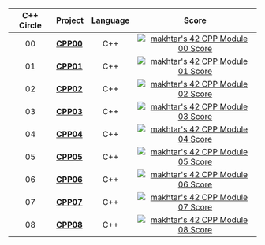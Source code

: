 | C++ Circle | Project                                                      |            Language            |                            Score                             |
| :----: | :----------------------------------------------------------- | :----------------------------: | :----------------------------------------------------------: |
| 00 | [**CPP00**](https://github.com/Genius-gambit/42-cursus/tree/main/CPP%20Modules/CPP00) |               C++                | [![makhtar's 42 CPP Module 00 Score](https://badge42.vercel.app/api/v2/cl1luvk8j002409l9kkweym5e/project/2609460)](https://github.com/JaeSeoKim/badge42) |
| 01 | [**CPP01**](https://github.com/Genius-gambit/42-cursus/tree/main/CPP%20Modules/CPP01) |               C++                | [![makhtar's 42 CPP Module 01 Score](https://badge42.vercel.app/api/v2/cl1luvk8j002409l9kkweym5e/project/2614952)](https://github.com/JaeSeoKim/badge42) |
| 02 | [**CPP02**](https://github.com/Genius-gambit/42-cursus/tree/main/CPP%20Modules/CPP02) |               C++                | [![makhtar's 42 CPP Module 02 Score](https://badge42.vercel.app/api/v2/cl1luvk8j002409l9kkweym5e/project/2619889)](https://github.com/JaeSeoKim/badge42) |
| 03 | [**CPP03**](https://github.com/Genius-gambit/42-cursus/tree/main/CPP%20Modules/CPP03) |               C++                | [![makhtar's 42 CPP Module 03 Score](https://badge42.vercel.app/api/v2/cl1luvk8j002409l9kkweym5e/project/2620165)](https://github.com/JaeSeoKim/badge42) |
| 04 | [**CPP04**](https://github.com/Genius-gambit/42-cursus/tree/main/CPP%20Modules/CPP04) |               C++                | [![makhtar's 42 CPP Module 04 Score](https://badge42.vercel.app/api/v2/cl1luvk8j002409l9kkweym5e/project/2623594)](https://github.com/JaeSeoKim/badge42) |
| 05 | [**CPP05**](https://github.com/Genius-gambit/42-cursus/tree/main/CPP%20Modules/CPP05) |               C++                | [![makhtar's 42 CPP Module 05 Score](https://badge42.vercel.app/api/v2/cl1luvk8j002409l9kkweym5e/project/2629908)](https://github.com/JaeSeoKim/badge42) |
| 06 | [**CPP06**](https://github.com/Genius-gambit/42-cursus/tree/main/CPP%20Modules/CPP06) |               C++                | [![makhtar's 42 CPP Module 06 Score](https://badge42.vercel.app/api/v2/cl1luvk8j002409l9kkweym5e/project/2636896)](https://github.com/JaeSeoKim/badge42) |
| 07 | [**CPP07**](https://github.com/Genius-gambit/42-cursus/tree/main/CPP%20Modules/CPP07) |               C++                | [![makhtar's 42 CPP Module 07 Score](https://badge42.vercel.app/api/v2/cl1luvk8j002409l9kkweym5e/project/2638503)](https://github.com/JaeSeoKim/badge42) |
| 08 | [**CPP08**](https://github.com/Genius-gambit/42-cursus/tree/main/CPP%20Modules/CPP08) |               C++                | [![makhtar's 42 CPP Module 08 Score](https://badge42.vercel.app/api/v2/cl1luvk8j002409l9kkweym5e/project/2640975)](https://github.com/JaeSeoKim/badge42) |